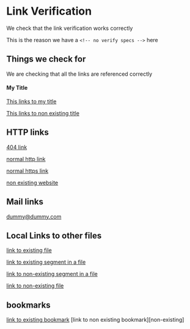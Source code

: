 # Link Verification

We check that the link verification works correctly

This is the reason we have a `<!-- no verify specs -->` here

## Things we check for

We are checking that all the links are referenced correctly

#### My Title

[This links to my title](#my-title)

[This links to non existing title](#non-existing)

## HTTP links

[404 link](https://google.com/non-existing-page)

[normal http link](http://github.com)

[normal https link](https://github.com)

[non existing website](http://non-existing-website.sadkjaskldjalksjd)

## Mail links

[dummy@dummy.com](mailto:dummy@dummy.com)

## Local Links to other files

[link to existing file](README.md)

[link to existing segment in a file](README.md#fake-docs)

[link to non-existing segment in a file](README.md#non-existing)

[link to non-existing file](non-existing.md)

## bookmarks

[link to existing bookmark][github]
[link to non existing bookmark][non-existing]

[github]: https://github.com/
